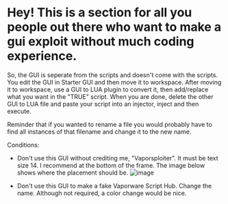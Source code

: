 # Hey! This is a section for all you people out there who want to make a gui exploit without much coding experience.

So, the GUI is seperate from the scripts and doesn't come with the scripts. You edit the GUI in Starter GUI and then move it to workspace. After moving it to workspace,
use a GUI to LUA plugin to convert it, then add/replace what you want in the "TRUE" script. When you are done, delete the other GUI to LUA file and paste your script 
into an injector, inject and then execute.

Reminder that if you wanted to rename a file you would probably have to find all instances of that filename and change it to the new name.

Conditions:

* Don't use this GUI without crediting me, "Vaporsploiter". It must be text size 14. I recommend at the bottom of the frame. The image below shows where the placement should be.
![image](https://user-images.githubusercontent.com/77796853/111028865-616fb580-83f1-11eb-8e9d-a5ee8f72b9d7.png)



* Don't use this GUI to make a fake Vaporware Script Hub. Change the name. Although not required, a color change would be nice.

